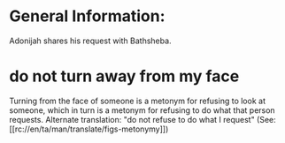 # General Information:

Adonijah shares his request with Bathsheba.

# do not turn away from my face

Turning from the face of someone is a metonym for refusing to look at someone, which in turn is a metonym for refusing to do what that person requests. Alternate translation: "do not refuse to do what I request" (See: [[rc://en/ta/man/translate/figs-metonymy]])

